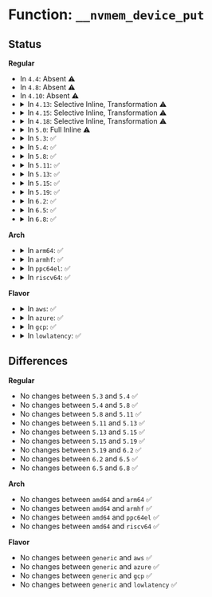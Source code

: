# Function: <code>__nvmem_device_put</code>

## Status
<b>Regular</b>
<ul>
<li>
In <code>4.4</code>: Absent ⚠️
</li>
<li>
In <code>4.8</code>: Absent ⚠️
</li>
<li>
In <code>4.10</code>: Absent ⚠️
</li>
<li>
<details>
<summary>In <code>4.13</code>: Selective Inline, Transformation ⚠️</summary>

**Collision:** Unique Static

**Inline:** Selective

**Transformation:** True

**Instances:**

```
In drivers/nvmem/core.c (ffffffff817a5890)
Location: drivers/nvmem/core.c:593
Inline: True
Direct callers:
  - drivers/nvmem/core.c:nvmem_cell_put
  - drivers/nvmem/core.c:devm_nvmem_device_release
```
**Symbols:**

```
ffffffff817a5890-ffffffff817a58c0: __nvmem_device_put.isra.15 (STB_LOCAL)
```
</details>
</li>
<li>
<details>
<summary>In <code>4.15</code>: Selective Inline, Transformation ⚠️</summary>

**Collision:** Unique Static

**Inline:** Selective

**Transformation:** True

**Instances:**

```
In drivers/nvmem/core.c (ffffffff8181ca00)
Location: drivers/nvmem/core.c:595
Inline: True
Direct callers:
  - drivers/nvmem/core.c:nvmem_cell_put
  - drivers/nvmem/core.c:devm_nvmem_device_release
```
**Symbols:**

```
ffffffff8181ca00-ffffffff8181ca30: __nvmem_device_put.isra.15 (STB_LOCAL)
```
</details>
</li>
<li>
<details>
<summary>In <code>4.18</code>: Selective Inline, Transformation ⚠️</summary>

**Collision:** Unique Static

**Inline:** Selective

**Transformation:** True

**Instances:**

```
In drivers/nvmem/core.c (ffffffff81866b00)
Location: drivers/nvmem/core.c:669
Inline: True
Direct callers:
  - drivers/nvmem/core.c:nvmem_cell_put
  - drivers/nvmem/core.c:devm_nvmem_device_release
```
**Symbols:**

```
ffffffff81866b00-ffffffff81866b30: __nvmem_device_put.isra.13 (STB_LOCAL)
```
</details>
</li>
<li>
<details>
<summary>In <code>5.0</code>: Full Inline ⚠️</summary>

**Collision:** Unique Static

**Inline:** Full

**Transformation:** False

**Instances:**

```
In drivers/nvmem/core.c (ffffffff81886fee)
Location: drivers/nvmem/core.c:818
Inline: True
Inline callers:
  - drivers/nvmem/core.c:nvmem_cell_put
  - drivers/nvmem/core.c:nvmem_cell_get_from_lookup
  - drivers/nvmem/core.c:devm_nvmem_device_release
```
</details>
</li>
<li>
<details>
<summary>In <code>5.3</code>: ✅</summary>

```c
void __nvmem_device_put(struct nvmem_device *nvmem);
```

**Collision:** Unique Static

**Inline:** No

**Transformation:** False

**Instances:**

```
In drivers/nvmem/core.c (ffffffff818d0f80)
Location: drivers/nvmem/core.c:565
Inline: False
Direct callers:
  - drivers/nvmem/core.c:nvmem_cell_read_u32
  - drivers/nvmem/core.c:nvmem_cell_read_u32
  - drivers/nvmem/core.c:nvmem_cell_read_u32
  - drivers/nvmem/core.c:nvmem_cell_read_u16
  - drivers/nvmem/core.c:nvmem_cell_read_u16
  - drivers/nvmem/core.c:nvmem_cell_read_u16
  - drivers/nvmem/core.c:devm_nvmem_cell_release
  - drivers/nvmem/core.c:nvmem_cell_get_from_lookup
  - drivers/nvmem/core.c:devm_nvmem_device_release
```
**Symbols:**

```
ffffffff818d0f80-ffffffff818d0fbc: __nvmem_device_put (STB_LOCAL)
```
</details>
</li>
<li>
<details>
<summary>In <code>5.4</code>: ✅</summary>

```c
void __nvmem_device_put(struct nvmem_device *nvmem);
```

**Collision:** Unique Static

**Inline:** No

**Transformation:** False

**Instances:**

```
In drivers/nvmem/core.c (ffffffff81903380)
Location: drivers/nvmem/core.c:562
Inline: False
Direct callers:
  - drivers/nvmem/core.c:nvmem_cell_read_u32
  - drivers/nvmem/core.c:nvmem_cell_read_u32
  - drivers/nvmem/core.c:nvmem_cell_read_u32
  - drivers/nvmem/core.c:nvmem_cell_read_u16
  - drivers/nvmem/core.c:nvmem_cell_read_u16
  - drivers/nvmem/core.c:nvmem_cell_read_u16
  - drivers/nvmem/core.c:devm_nvmem_cell_release
  - drivers/nvmem/core.c:nvmem_cell_get_from_lookup
  - drivers/nvmem/core.c:devm_nvmem_device_release
```
**Symbols:**

```
ffffffff81903380-ffffffff819033bc: __nvmem_device_put (STB_LOCAL)
```
</details>
</li>
<li>
<details>
<summary>In <code>5.8</code>: ✅</summary>

```c
void __nvmem_device_put(struct nvmem_device *nvmem);
```

**Collision:** Unique Static

**Inline:** No

**Transformation:** False

**Instances:**

```
In drivers/nvmem/core.c (ffffffff819da700)
Location: drivers/nvmem/core.c:805
Inline: False
Direct callers:
  - drivers/nvmem/core.c:nvmem_cell_read_common
  - drivers/nvmem/core.c:nvmem_cell_read_common
  - drivers/nvmem/core.c:nvmem_cell_read_common
  - drivers/nvmem/core.c:devm_nvmem_cell_release
  - drivers/nvmem/core.c:nvmem_cell_get_from_lookup
  - drivers/nvmem/core.c:devm_nvmem_device_release
```
**Symbols:**

```
ffffffff819da700-ffffffff819da75c: __nvmem_device_put (STB_LOCAL)
```
</details>
</li>
<li>
<details>
<summary>In <code>5.11</code>: ✅</summary>

```c
void __nvmem_device_put(struct nvmem_device *nvmem);
```

**Collision:** Unique Static

**Inline:** No

**Transformation:** False

**Instances:**

```
In drivers/nvmem/core.c (ffffffff819d9590)
Location: drivers/nvmem/core.c:980
Inline: False
Direct callers:
  - drivers/nvmem/core.c:nvmem_cell_read_common
  - drivers/nvmem/core.c:nvmem_cell_read_common
  - drivers/nvmem/core.c:nvmem_cell_read_common
  - drivers/nvmem/core.c:devm_nvmem_cell_release
  - drivers/nvmem/core.c:nvmem_cell_get_from_lookup
  - drivers/nvmem/core.c:devm_nvmem_device_release
```
**Symbols:**

```
ffffffff819d9590-ffffffff819d95ec: __nvmem_device_put (STB_LOCAL)
```
</details>
</li>
<li>
<details>
<summary>In <code>5.13</code>: ✅</summary>

```c
void __nvmem_device_put(struct nvmem_device *nvmem);
```

**Collision:** Unique Static

**Inline:** No

**Transformation:** False

**Instances:**

```
In drivers/nvmem/core.c (ffffffff819bf830)
Location: drivers/nvmem/core.c:983
Inline: False
Direct callers:
  - drivers/nvmem/core.c:nvmem_cell_read_variable_common
  - drivers/nvmem/core.c:nvmem_cell_read_common
  - drivers/nvmem/core.c:nvmem_cell_read_common
  - drivers/nvmem/core.c:nvmem_cell_read_common
  - drivers/nvmem/core.c:devm_nvmem_cell_release
  - drivers/nvmem/core.c:nvmem_cell_get_from_lookup
  - drivers/nvmem/core.c:devm_nvmem_device_release
```
**Symbols:**

```
ffffffff819bf830-ffffffff819bf88c: __nvmem_device_put (STB_LOCAL)
```
</details>
</li>
<li>
<details>
<summary>In <code>5.15</code>: ✅</summary>

```c
void __nvmem_device_put(struct nvmem_device *nvmem);
```

**Collision:** Unique Static

**Inline:** No

**Transformation:** False

**Instances:**

```
In drivers/nvmem/core.c (ffffffff81a6ee80)
Location: drivers/nvmem/core.c:994
Inline: False
Direct callers:
  - drivers/nvmem/core.c:nvmem_cell_read_variable_common
  - drivers/nvmem/core.c:nvmem_cell_read_common
  - drivers/nvmem/core.c:nvmem_cell_read_common
  - drivers/nvmem/core.c:nvmem_cell_read_common
  - drivers/nvmem/core.c:devm_nvmem_cell_release
  - drivers/nvmem/core.c:nvmem_cell_get_from_lookup
  - drivers/nvmem/core.c:devm_nvmem_device_release
```
**Symbols:**

```
ffffffff81a6ee80-ffffffff81a6eedc: __nvmem_device_put (STB_LOCAL)
```
</details>
</li>
<li>
<details>
<summary>In <code>5.19</code>: ✅</summary>

```c
void __nvmem_device_put(struct nvmem_device *nvmem);
```

**Collision:** Unique Static

**Inline:** No

**Transformation:** False

**Instances:**

```
In drivers/nvmem/core.c (ffffffff81bdff00)
Location: drivers/nvmem/core.c:974
Inline: False
Direct callers:
  - drivers/nvmem/core.c:nvmem_cell_read_variable_common
  - drivers/nvmem/core.c:nvmem_cell_read_common
  - drivers/nvmem/core.c:nvmem_cell_read_common
  - drivers/nvmem/core.c:nvmem_cell_read_common
  - drivers/nvmem/core.c:devm_nvmem_cell_release
  - drivers/nvmem/core.c:nvmem_cell_get_from_lookup
  - drivers/nvmem/core.c:nvmem_cell_get_from_lookup
  - drivers/nvmem/core.c:devm_nvmem_device_release
```
**Symbols:**

```
ffffffff81bdff00-ffffffff81bdff7a: __nvmem_device_put (STB_LOCAL)
```
</details>
</li>
<li>
<details>
<summary>In <code>6.2</code>: ✅</summary>

```c
void __nvmem_device_put(struct nvmem_device *nvmem);
```

**Collision:** Unique Static

**Inline:** No

**Transformation:** False

**Instances:**

```
In drivers/nvmem/core.c (ffffffff81d8b6c0)
Location: drivers/nvmem/core.c:972
Inline: False
Direct callers:
  - drivers/nvmem/core.c:nvmem_cell_read_variable_common
  - drivers/nvmem/core.c:nvmem_cell_read_common
  - drivers/nvmem/core.c:nvmem_cell_read_common
  - drivers/nvmem/core.c:nvmem_cell_read_common
  - drivers/nvmem/core.c:devm_nvmem_cell_release
  - drivers/nvmem/core.c:nvmem_cell_get_from_lookup
  - drivers/nvmem/core.c:nvmem_cell_get_from_lookup
  - drivers/nvmem/core.c:devm_nvmem_device_release
```
**Symbols:**

```
ffffffff81d8b6c0-ffffffff81d8b73a: __nvmem_device_put (STB_LOCAL)
```
</details>
</li>
<li>
<details>
<summary>In <code>6.5</code>: ✅</summary>

```c
void __nvmem_device_put(struct nvmem_device *nvmem);
```

**Collision:** Unique Static

**Inline:** No

**Transformation:** False

**Instances:**

```
In drivers/nvmem/core.c (ffffffff81df9c20)
Location: drivers/nvmem/core.c:1122
Inline: False
Direct callers:
  - drivers/nvmem/core.c:nvmem_cell_read_variable_common
  - drivers/nvmem/core.c:nvmem_cell_read_common
  - drivers/nvmem/core.c:nvmem_cell_read_common
  - drivers/nvmem/core.c:nvmem_cell_read_common
  - drivers/nvmem/core.c:devm_nvmem_cell_release
  - drivers/nvmem/core.c:nvmem_cell_get_from_lookup
  - drivers/nvmem/core.c:nvmem_cell_get_from_lookup
  - drivers/nvmem/core.c:devm_nvmem_device_release
```
**Symbols:**

```
ffffffff81df9c20-ffffffff81df9c9a: __nvmem_device_put (STB_LOCAL)
```
</details>
</li>
<li>
<details>
<summary>In <code>6.8</code>: ✅</summary>

```c
void __nvmem_device_put(struct nvmem_device *nvmem);
```

**Collision:** Unique Static

**Inline:** No

**Transformation:** False

**Instances:**

```
In drivers/nvmem/core.c (ffffffff81eb1050)
Location: drivers/nvmem/core.c:1133
Inline: False
Direct callers:
  - drivers/nvmem/core.c:nvmem_cell_put
  - drivers/nvmem/core.c:nvmem_cell_get_from_lookup
  - drivers/nvmem/core.c:nvmem_cell_get_from_lookup
  - drivers/nvmem/core.c:devm_nvmem_device_release
```
**Symbols:**

```
ffffffff81eb1050-ffffffff81eb110f: __nvmem_device_put (STB_LOCAL)
```
</details>
</li>
</ul>
<b>Arch</b>
<ul>
<li>
<details>
<summary>In <code>arm64</code>: ✅</summary>

```c
void __nvmem_device_put(struct nvmem_device *nvmem);
```

**Collision:** Unique Static

**Inline:** No

**Transformation:** False

**Instances:**

```
In drivers/nvmem/core.c (ffff800010b9ef68)
Location: drivers/nvmem/core.c:562
Inline: False
Direct callers:
  - drivers/nvmem/core.c:nvmem_cell_read_u32
  - drivers/nvmem/core.c:nvmem_cell_read_u32
  - drivers/nvmem/core.c:nvmem_cell_read_u32
  - drivers/nvmem/core.c:nvmem_cell_read_u16
  - drivers/nvmem/core.c:nvmem_cell_read_u16
  - drivers/nvmem/core.c:nvmem_cell_read_u16
  - drivers/nvmem/core.c:devm_nvmem_cell_release
  - drivers/nvmem/core.c:of_nvmem_cell_get
  - drivers/nvmem/core.c:devm_nvmem_device_release
```
**Symbols:**

```
ffff800010b9ef68-ffff800010b9efb8: __nvmem_device_put (STB_LOCAL)
```
</details>
</li>
<li>
<details>
<summary>In <code>armhf</code>: ✅</summary>

```c
void __nvmem_device_put(struct nvmem_device *nvmem);
```

**Collision:** Unique Static

**Inline:** No

**Transformation:** False

**Instances:**

```
In drivers/nvmem/core.c (c0c80d6c)
Location: drivers/nvmem/core.c:562
Inline: False
Direct callers:
  - drivers/nvmem/core.c:nvmem_cell_read_u32
  - drivers/nvmem/core.c:nvmem_cell_read_u32
  - drivers/nvmem/core.c:nvmem_cell_read_u32
  - drivers/nvmem/core.c:nvmem_cell_read_u16
  - drivers/nvmem/core.c:nvmem_cell_read_u16
  - drivers/nvmem/core.c:nvmem_cell_read_u16
  - drivers/nvmem/core.c:devm_nvmem_cell_release
  - drivers/nvmem/core.c:of_nvmem_cell_get
  - drivers/nvmem/core.c:devm_nvmem_device_release
```
**Symbols:**

```
c0c80d6c-c0c80db0: __nvmem_device_put (STB_LOCAL)
```
</details>
</li>
<li>
<details>
<summary>In <code>ppc64el</code>: ✅</summary>

```c
void __nvmem_device_put(struct nvmem_device *nvmem);
```

**Collision:** Unique Static

**Inline:** No

**Transformation:** False

**Instances:**

```
In drivers/nvmem/core.c (c000000000c72380)
Location: drivers/nvmem/core.c:562
Inline: False
Direct callers:
  - drivers/nvmem/core.c:nvmem_cell_read_u32
  - drivers/nvmem/core.c:nvmem_cell_read_u32
  - drivers/nvmem/core.c:nvmem_cell_read_u32
  - drivers/nvmem/core.c:nvmem_cell_read_u16
  - drivers/nvmem/core.c:nvmem_cell_read_u16
  - drivers/nvmem/core.c:nvmem_cell_read_u16
  - drivers/nvmem/core.c:devm_nvmem_cell_release
  - drivers/nvmem/core.c:of_nvmem_cell_get
  - drivers/nvmem/core.c:devm_nvmem_device_release
```
**Symbols:**

```
c000000000c72380-c000000000c72414: __nvmem_device_put (STB_LOCAL)
```
</details>
</li>
<li>
<details>
<summary>In <code>riscv64</code>: ✅</summary>

```c
void __nvmem_device_put(struct nvmem_device *nvmem);
```

**Collision:** Unique Static

**Inline:** No

**Transformation:** False

**Instances:**

```
In drivers/nvmem/core.c (ffffffe000737260)
Location: drivers/nvmem/core.c:562
Inline: False
Direct callers:
  - drivers/nvmem/core.c:nvmem_cell_read_u32
  - drivers/nvmem/core.c:nvmem_cell_read_u32
  - drivers/nvmem/core.c:nvmem_cell_read_u32
  - drivers/nvmem/core.c:nvmem_cell_read_u16
  - drivers/nvmem/core.c:nvmem_cell_read_u16
  - drivers/nvmem/core.c:nvmem_cell_read_u16
  - drivers/nvmem/core.c:devm_nvmem_cell_release
  - drivers/nvmem/core.c:of_nvmem_cell_get
  - drivers/nvmem/core.c:devm_nvmem_device_release
```
**Symbols:**

```
ffffffe000737260-ffffffe0007372ba: __nvmem_device_put (STB_LOCAL)
```
</details>
</li>
</ul>
<b>Flavor</b>
<ul>
<li>
<details>
<summary>In <code>aws</code>: ✅</summary>

```c
void __nvmem_device_put(struct nvmem_device *nvmem);
```

**Collision:** Unique Static

**Inline:** No

**Transformation:** False

**Instances:**

```
In drivers/nvmem/core.c (ffffffff818a27b0)
Location: drivers/nvmem/core.c:562
Inline: False
Direct callers:
  - drivers/nvmem/core.c:nvmem_cell_read_u32
  - drivers/nvmem/core.c:nvmem_cell_read_u32
  - drivers/nvmem/core.c:nvmem_cell_read_u32
  - drivers/nvmem/core.c:nvmem_cell_read_u16
  - drivers/nvmem/core.c:nvmem_cell_read_u16
  - drivers/nvmem/core.c:nvmem_cell_read_u16
  - drivers/nvmem/core.c:devm_nvmem_cell_release
  - drivers/nvmem/core.c:nvmem_cell_get_from_lookup
  - drivers/nvmem/core.c:devm_nvmem_device_release
```
**Symbols:**

```
ffffffff818a27b0-ffffffff818a27ec: __nvmem_device_put (STB_LOCAL)
```
</details>
</li>
<li>
<details>
<summary>In <code>azure</code>: ✅</summary>

```c
void __nvmem_device_put(struct nvmem_device *nvmem);
```

**Collision:** Unique Static

**Inline:** No

**Transformation:** False

**Instances:**

```
In drivers/nvmem/core.c (ffffffff8185df20)
Location: drivers/nvmem/core.c:562
Inline: False
Direct callers:
  - drivers/nvmem/core.c:nvmem_cell_read_u32
  - drivers/nvmem/core.c:nvmem_cell_read_u32
  - drivers/nvmem/core.c:nvmem_cell_read_u32
  - drivers/nvmem/core.c:nvmem_cell_read_u16
  - drivers/nvmem/core.c:nvmem_cell_read_u16
  - drivers/nvmem/core.c:nvmem_cell_read_u16
  - drivers/nvmem/core.c:devm_nvmem_cell_release
  - drivers/nvmem/core.c:nvmem_cell_get_from_lookup
  - drivers/nvmem/core.c:devm_nvmem_device_release
```
**Symbols:**

```
ffffffff8185df20-ffffffff8185df5c: __nvmem_device_put (STB_LOCAL)
```
</details>
</li>
<li>
<details>
<summary>In <code>gcp</code>: ✅</summary>

```c
void __nvmem_device_put(struct nvmem_device *nvmem);
```

**Collision:** Unique Static

**Inline:** No

**Transformation:** False

**Instances:**

```
In drivers/nvmem/core.c (ffffffff818f3da0)
Location: drivers/nvmem/core.c:562
Inline: False
Direct callers:
  - drivers/nvmem/core.c:nvmem_cell_read_u32
  - drivers/nvmem/core.c:nvmem_cell_read_u32
  - drivers/nvmem/core.c:nvmem_cell_read_u32
  - drivers/nvmem/core.c:nvmem_cell_read_u16
  - drivers/nvmem/core.c:nvmem_cell_read_u16
  - drivers/nvmem/core.c:nvmem_cell_read_u16
  - drivers/nvmem/core.c:devm_nvmem_cell_release
  - drivers/nvmem/core.c:nvmem_cell_get_from_lookup
  - drivers/nvmem/core.c:devm_nvmem_device_release
```
**Symbols:**

```
ffffffff818f3da0-ffffffff818f3ddc: __nvmem_device_put (STB_LOCAL)
```
</details>
</li>
<li>
<details>
<summary>In <code>lowlatency</code>: ✅</summary>

```c
void __nvmem_device_put(struct nvmem_device *nvmem);
```

**Collision:** Unique Static

**Inline:** No

**Transformation:** False

**Instances:**

```
In drivers/nvmem/core.c (ffffffff81914e40)
Location: drivers/nvmem/core.c:562
Inline: False
Direct callers:
  - drivers/nvmem/core.c:nvmem_cell_read_u32
  - drivers/nvmem/core.c:nvmem_cell_read_u32
  - drivers/nvmem/core.c:nvmem_cell_read_u32
  - drivers/nvmem/core.c:nvmem_cell_read_u16
  - drivers/nvmem/core.c:nvmem_cell_read_u16
  - drivers/nvmem/core.c:nvmem_cell_read_u16
  - drivers/nvmem/core.c:devm_nvmem_cell_release
  - drivers/nvmem/core.c:nvmem_cell_get_from_lookup
  - drivers/nvmem/core.c:devm_nvmem_device_release
```
**Symbols:**

```
ffffffff81914e40-ffffffff81914e7c: __nvmem_device_put (STB_LOCAL)
```
</details>
</li>
</ul>

## Differences
<b>Regular</b>
<ul>
<li>
No changes between <code>5.3</code> and <code>5.4</code> ✅
</li>
<li>
No changes between <code>5.4</code> and <code>5.8</code> ✅
</li>
<li>
No changes between <code>5.8</code> and <code>5.11</code> ✅
</li>
<li>
No changes between <code>5.11</code> and <code>5.13</code> ✅
</li>
<li>
No changes between <code>5.13</code> and <code>5.15</code> ✅
</li>
<li>
No changes between <code>5.15</code> and <code>5.19</code> ✅
</li>
<li>
No changes between <code>5.19</code> and <code>6.2</code> ✅
</li>
<li>
No changes between <code>6.2</code> and <code>6.5</code> ✅
</li>
<li>
No changes between <code>6.5</code> and <code>6.8</code> ✅
</li>
</ul>
<b>Arch</b>
<ul>
<li>
No changes between <code>amd64</code> and <code>arm64</code> ✅
</li>
<li>
No changes between <code>amd64</code> and <code>armhf</code> ✅
</li>
<li>
No changes between <code>amd64</code> and <code>ppc64el</code> ✅
</li>
<li>
No changes between <code>amd64</code> and <code>riscv64</code> ✅
</li>
</ul>
<b>Flavor</b>
<ul>
<li>
No changes between <code>generic</code> and <code>aws</code> ✅
</li>
<li>
No changes between <code>generic</code> and <code>azure</code> ✅
</li>
<li>
No changes between <code>generic</code> and <code>gcp</code> ✅
</li>
<li>
No changes between <code>generic</code> and <code>lowlatency</code> ✅
</li>
</ul>
